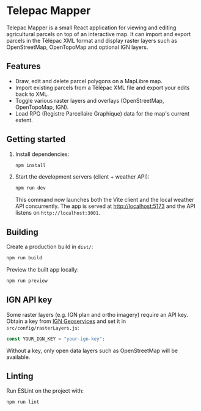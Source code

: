 # Telepac Mapper

Telepac Mapper is a small React application for viewing and editing agricultural parcels on top of an interactive map. It can import and export parcels in the Télépac XML format and display raster layers such as OpenStreetMap, OpenTopoMap and optional IGN layers.

## Features
- Draw, edit and delete parcel polygons on a MapLibre map.
- Import existing parcels from a Télépac XML file and export your edits back to XML.
- Toggle various raster layers and overlays (OpenStreetMap, OpenTopoMap, IGN).
- Load RPG (Registre Parcellaire Graphique) data for the map's current extent.

## Getting started
1. Install dependencies:
   ```bash
   npm install
   ```
2. Start the development servers (client + weather API):
   ```bash
   npm run dev
   ```
   This command now launches both the Vite client and the local weather API concurrently. The app is served at [http://localhost:5173](http://localhost:5173) and the API listens on `http://localhost:3001`.

## Building
Create a production build in `dist/`:
```bash
npm run build
```
Preview the built app locally:
```bash
npm run preview
```

## IGN API key
Some raster layers (e.g. IGN plan and ortho imagery) require an API key. Obtain a key from [IGN Geoservices](https://geoservices.ign.fr/) and set it in `src/config/rasterLayers.js`:
```js
const YOUR_IGN_KEY = "your-ign-key";
```
Without a key, only open data layers such as OpenStreetMap will be available.

## Linting
Run ESLint on the project with:
```bash
npm run lint
```
